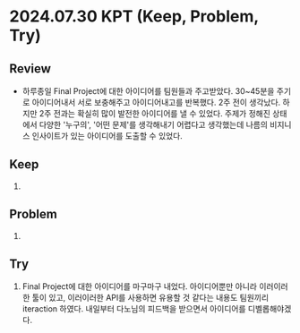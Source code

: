 2024.07.30     KPT (Keep, Problem, Try)
========================================

Review
-----
* 하루종일 Final Project에 대한 아이디어를 팀원들과 주고받았다. 30~45분을 주기로 아이디어내서 서로 보충해주고 아이디어내고를 반복했다. 2주 전이 생각났다. 하지만 2주 전과는 확실히 많이 발전한 아이디어를 낼 수 있었다. 주제가 정해진 상태에서 다양한 '누구의', '어떤 문제'를 생각해내기 어렵다고 생각했는데 나름의 비지니스 인사이트가 있는 아이디어를 도출할 수 있었다.

Keep
----
1. 

Problem
-------
1. 

Try
---
1. Final Project에 대한 아이디어를 마구마구 내었다. 아이디어뿐만 아니라 이러이러한 툴이 있고, 이러이러한 API를 사용하면 유용할 것 같다는 내용도 팀원끼리 iteraction 하였다. 내일부터 다노님의 피드백을 받으면서 아이디어를 디벨롭해야겠다.